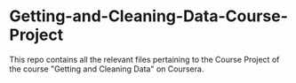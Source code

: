 # Getting-and-Cleaning-Data-Course-Project
This repo contains all the relevant files pertaining to the Course Project of the course "Getting and Cleaning Data" on Coursera.
